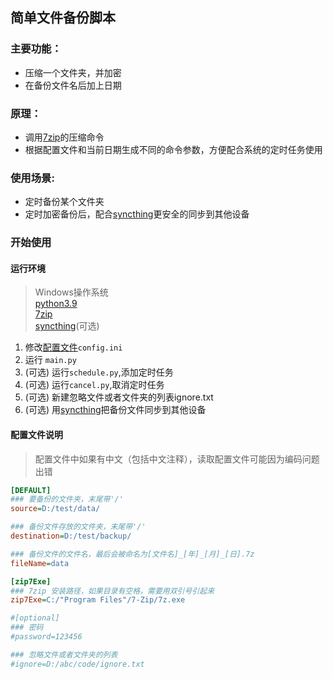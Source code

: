 ## 简单文件备份脚本
### 主要功能：
- 压缩一个文件夹，并加密
- 在备份文件名后加上日期

### 原理：
- 调用[7zip](https://www.7-zip.org/)的压缩命令
- 根据配置文件和当前日期生成不同的命令参数，方便配合系统的定时任务使用

### 使用场景:
- 定时备份某个文件夹
- 定时加密备份后，配合[syncthing](https://syncthing.net/)更安全的同步到其他设备

### 开始使用

#### 运行环境
> Windows操作系统 <br/>
> [python3.9](https://www.python.org/) <br/>
> [7zip](https://www.7-zip.org/) <br/>
> [syncthing](https://syncthing.net/)(可选)<br/>


1. 修改[配置文件](#配置文件说明)`config.ini`
2. 运行 `main.py`
3. (可选) 运行`schedule.py`,添加定时任务
4. (可选) 运行`cancel.py`,取消定时任务
4. (可选) 新建忽略文件或者文件夹的列表ignore.txt
6. (可选) 用[syncthing](https://syncthing.net/)把备份文件同步到其他设备



#### 配置文件说明

> 配置文件中如果有中文（包括中文注释），读取配置文件可能因为编码问题出错

~~~ini
[DEFAULT]
### 要备份的文件夹，末尾带'/'
source=D:/test/data/

### 备份文件存放的文件夹，末尾带'/'
destination=D:/test/backup/

### 备份文件的文件名，最后会被命名为[文件名]_[年]_[月]_[日].7z
fileName=data

[zip7Exe]
### 7zip 安装路径，如果目录有空格，需要用双引号引起来
zip7Exe=C:/"Program Files"/7-Zip/7z.exe

#[optional]
### 密码
#password=123456

### 忽略文件或者文件夹的列表
#ignore=D:/abc/code/ignore.txt

~~~


